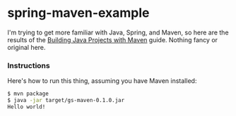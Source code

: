 # spring-maven-example

I'm trying to get more familiar with Java, Spring, and Maven, so here are the results of the 
[Building Java Projects with Maven](http://spring.io/guides/gs/maven/) guide. Nothing fancy or original here.

### Instructions

Here's how to run this thing, assuming you have Maven installed:

```bash
$ mvn package
$ java -jar target/gs-maven-0.1.0.jar
Hello world!
```